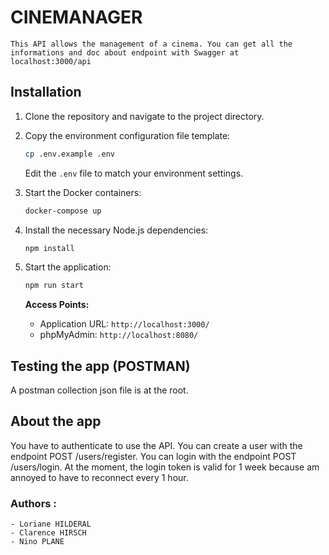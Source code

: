 # CINEMANAGER 

    This API allows the management of a cinema. You can get all the informations and doc about endpoint with Swagger at 
    localhost:3000/api

## Installation

1. Clone the repository and navigate to the project directory.
2. Copy the environment configuration file template:
    ```bash
    cp .env.example .env
    ```
   Edit the `.env` file to match your environment settings.

3. Start the Docker containers:
    ```bash
    docker-compose up
    ```

4. Install the necessary Node.js dependencies:
    ```bash
    npm install
    ```

5. Start the application:
    ```bash
    npm run start
    ```

   **Access Points:**

   - Application URL: `http://localhost:3000/`
   - phpMyAdmin: `http://localhost:8080/`
   
## Testing the app (POSTMAN)
   A postman collection json file is at the root.

## About the app
   You have to authenticate to use the API.
   You can create a user with the endpoint POST /users/register.
   You can login with the endpoint POST /users/login.
   At the moment, the login token is valid for 1 week because am annoyed to have to reconnect every 1 hour.

### Authors :
    - Loriane HILDERAL
    - Clarence HIRSCH
    - Nino PLANE